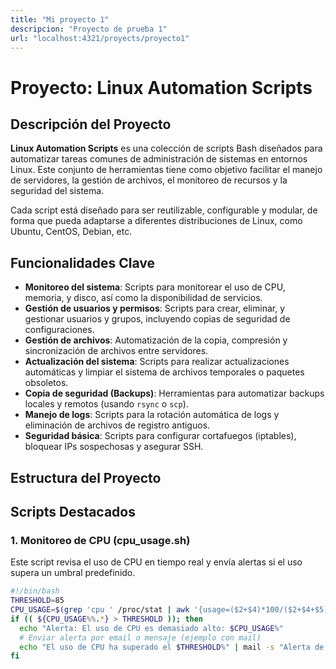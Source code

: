 ```yaml
---
title: "Mi proyecto 1"
descripcion: "Proyecto de prueba 1"
url: "localhost:4321/proyects/proyecto1"
---
```


# Proyecto: **Linux Automation Scripts**

## Descripción del Proyecto
**Linux Automation Scripts** es una colección de scripts Bash diseñados para automatizar tareas comunes de administración de sistemas en entornos Linux. Este conjunto de herramientas tiene como objetivo facilitar el manejo de servidores, la gestión de archivos, el monitoreo de recursos y la seguridad del sistema.

Cada script está diseñado para ser reutilizable, configurable y modular, de forma que pueda adaptarse a diferentes distribuciones de Linux, como Ubuntu, CentOS, Debian, etc.

## Funcionalidades Clave
- **Monitoreo del sistema**: Scripts para monitorear el uso de CPU, memoria, y disco, así como la disponibilidad de servicios.
- **Gestión de usuarios y permisos**: Scripts para crear, eliminar, y gestionar usuarios y grupos, incluyendo copias de seguridad de configuraciones.
- **Gestión de archivos**: Automatización de la copia, compresión y sincronización de archivos entre servidores.
- **Actualización del sistema**: Scripts para realizar actualizaciones automáticas y limpiar el sistema de archivos temporales o paquetes obsoletos.
- **Copia de seguridad (Backups)**: Herramientas para automatizar backups locales y remotos (usando `rsync` o `scp`).
- **Manejo de logs**: Scripts para la rotación automática de logs y eliminación de archivos de registro antiguos.
- **Seguridad básica**: Scripts para configurar cortafuegos (iptables), bloquear IPs sospechosas y asegurar SSH.

## Estructura del Proyecto

## Scripts Destacados

### 1. **Monitoreo de CPU (cpu_usage.sh)**

Este script revisa el uso de CPU en tiempo real y envía alertas si el uso supera un umbral predefinido.

```bash
#!/bin/bash
THRESHOLD=85
CPU_USAGE=$(grep 'cpu ' /proc/stat | awk '{usage=($2+$4)*100/($2+$4+$5)} END {print usage}')
if (( ${CPU_USAGE%%.*} > THRESHOLD )); then
  echo "Alerta: El uso de CPU es demasiado alto: $CPU_USAGE%"
  # Enviar alerta por email o mensaje (ejemplo con mail)
  echo "El uso de CPU ha superado el $THRESHOLD%" | mail -s "Alerta de CPU Alta" admin@ejemplo.com
fi
